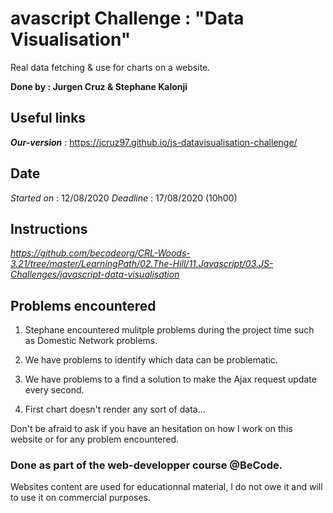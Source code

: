 avascript Challenge : "Data Visualisation"
=====================
Real data fetching & use for charts on a website.


**Done by : Jurgen Cruz & Stephane Kalonji**


Useful links
------------

*__Our-version__* : https://jcruz97.github.io/js-datavisualisation-challenge/


Date
----  
*Started on* : 12/08/2020
*Deadline* : 17/08/2020 (10h00)


Instructions
------------  
*https://github.com/becodeorg/CRL-Woods-3.21/tree/master/LearningPath/02.The-Hill/11.Javascript/03.JS-Challenges/javascript-data-visualisation*

Problems encountered
---------------------

1) Stephane encountered mulitple problems during the project time such as Domestic Network problems.

2) We have problems to identify which data can be problematic.

3) We have problems to a find a solution to make the Ajax request update every second.

4) First chart doesn't render any sort of data...


Don't be afraid to ask if you have an hesitation on how I work on this website or for any problem encountered.

### Done as part of the web-developper course @BeCode.

Websites content are used for educationnal material, I do not owe it and will to use it on commercial purposes.
